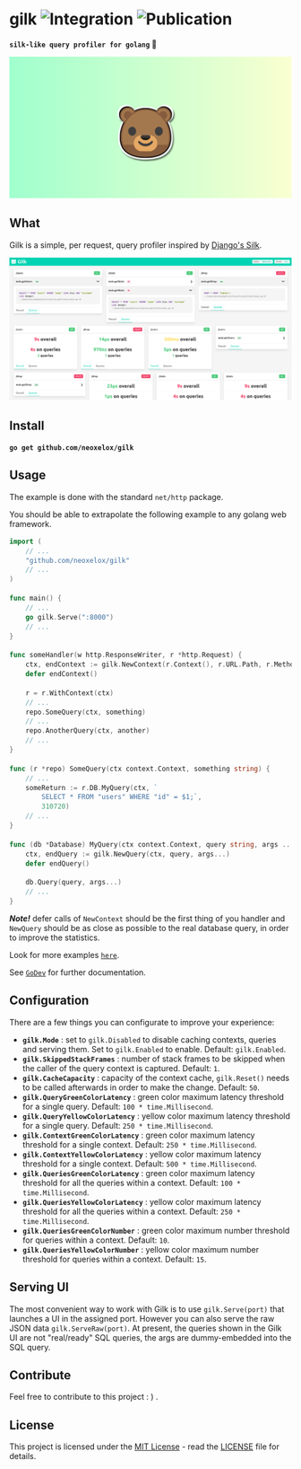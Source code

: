# gilk ![Integration](https://github.com/Neoxelox/gilk/workflows/Integration/badge.svg) ![Publication](https://github.com/Neoxelox/gilk/workflows/Publication/badge.svg)
**`silk-like query profiler for golang` 🐻**

![Banner](./static/images/banner.png "Banner")

## What
Gilk is a simple, per request, query profiler inspired by [Django's Silk](https://github.com/jazzband/django-silk).

![Gilk Dashboard](./static/images/dashboard.png "Gilk Dashboard")

## Install
**`go get github.com/neoxelox/gilk`**

## Usage
The example is done with the standard `net/http` package.

You should be able to extrapolate the following example to any golang web framework.

```go
import (
    // ...
    "github.com/neoxelox/gilk"
    // ...
)

func main() {
    // ...
    go gilk.Serve(":8000")
    // ...
}

func someHandler(w http.ResponseWriter, r *http.Request) {
    ctx, endContext := gilk.NewContext(r.Context(), r.URL.Path, r.Method)
	defer endContext()

	r = r.WithContext(ctx)
    // ...
    repo.SomeQuery(ctx, something)
    // ...
    repo.AnotherQuery(ctx, another)
    // ...
}

func (r *repo) SomeQuery(ctx context.Context, something string) {
    // ...
    someReturn := r.DB.MyQuery(ctx, `
        SELECT * FROM "users" WHERE "id" = $1;`,
        310720)
    // ...
}

func (db *Database) MyQuery(ctx context.Context, query string, args ...interface{}) {
    ctx, endQuery := gilk.NewQuery(ctx, query, args...)
	defer endQuery()

    db.Query(query, args...)
    // ...
}
```

**_Note!_** defer calls of `NewContext` should be the first thing of you handler and `NewQuery` should be as close as possible to the real database query, in order to improve the statistics.

Look for more examples [`here`](examples).

See [`GoDev`](https://pkg.go.dev/github.com/neoxelox/gilk) for further documentation.

## Configuration
There are a few things you can configurate to improve your experience:
- **`gilk.Mode`** : set to `gilk.Disabled` to disable caching contexts, queries and serving them. Set to `gilk.Enabled` to enable. Default: `gilk.Enabled`.
- **`gilk.SkippedStackFrames`** : number of stack frames to be skipped when the caller of the query context is captured. Default: `1`.
- **`gilk.CacheCapacity`** : capacity of the context cache, `gilk.Reset()` needs to be called afterwards in order to make the change. Default: `50`.
- **`gilk.QueryGreenColorLatency`** : green color maximum latency threshold for a single query. Default: `100 * time.Millisecond`.
- **`gilk.QueryYellowColorLatency`** : yellow color maximum latency threshold for a single query. Default: `250 * time.Millisecond`.
- **`gilk.ContextGreenColorLatency`** : green color maximum latency threshold for a single context. Default: `250 * time.Millisecond`.
- **`gilk.ContextYellowColorLatency`** : yellow color maximum latency threshold for a single context. Default: `500 * time.Millisecond`.
- **`gilk.QueriesGreenColorLatency`** : green color maximum latency threshold for all the queries within a context. Default: `100 * time.Millisecond`.
- **`gilk.QueriesYellowColorLatency`** : yellow color maximum latency threshold for all the queries within a context. Default: `250 * time.Millisecond`.
- **`gilk.QueriesGreenColorNumber`** : green color maximum number threshold for queries within a context. Default: `10`.
- **`gilk.QueriesYellowColorNumber`** : yellow color maximum number threshold for queries within a context. Default: `15`.

## Serving UI
The most convenient way to work with Gilk is to use `gilk.Serve(port)` that launches a UI in the assigned port. However you can also serve the raw JSON data `gilk.ServeRaw(port)`.
At present, the queries shown in the Gilk UI are not "real/ready" SQL queries, the args are dummy-embedded into the SQL query.

## Contribute
Feel free to contribute to this project : ) .

## License
This project is licensed under the [MIT License](https://opensource.org/licenses/MIT) - read the [LICENSE](LICENSE) file for details.
